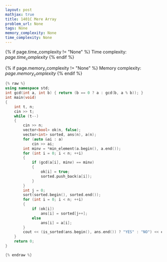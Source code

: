 ```yaml
---
layout: post
mathjax: true
title: 1401C Mere Array
problem_url: None
tags: None
memory_complexity: None
time_complexity: None
---
```




{% if page.time_complexity != "None" %}
Time complexity: ${{ page.time_complexity }}$
{% endif %}

{% if page.memory_complexity != "None" %}
Memory complexity: ${{ page.memory_complexity }}$
{% endif %}

```cpp
{% raw %}
using namespace std;
int gcd(int a, int b) { return (b == 0 ? a : gcd(b, a % b)); }
int main(void)
{
    int t, n;
    cin >> t;
    while (t--)
    {
        cin >> n;
        vector<bool> ok(n, false);
        vector<int> sorted, ans(n), a(n);
        for (auto &ai : a)
            cin >> ai;
        int minv = *min_element(a.begin(), a.end());
        for (int i = 0; i < n; ++i)
        {
            if (gcd(a[i], minv) == minv)
            {
                ok[i] = true;
                sorted.push_back(a[i]);
            }
        }
        int j = 0;
        sort(sorted.begin(), sorted.end());
        for (int i = 0; i < n; ++i)
        {
            if (ok[i])
                ans[i] = sorted[j++];
            else
                ans[i] = a[i];
        }
        cout << (is_sorted(ans.begin(), ans.end()) ? "YES" : "NO") << endl;
    }
    return 0;
}

{% endraw %}
```